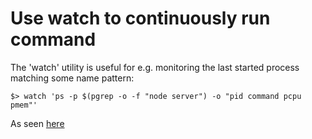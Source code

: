 # Use watch to continuously run command 

The 'watch' utility is useful for e.g. monitoring the last started process 
matching some name pattern:

```
$> watch 'ps -p $(pgrep -o -f "node server") -o "pid command pcpu pmem"'
``` 

As seen [here](http://blog.yld.io/2016/02/08/squeeze-the-juice-out-of-node/)
